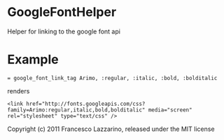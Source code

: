 GoogleFontHelper
================

Helper for linking to the google font api


Example
=======

    = google_font_link_tag Arimo, :regular, :italic, :bold, :bolditalic

renders

    <link href="http://fonts.googleapis.com/css?family=Arimo:regular,italic,bold,bolditalic" media="screen" rel="stylesheet" type="text/css" />

Copyright (c) 2011 Francesco Lazzarino, released under the MIT license

